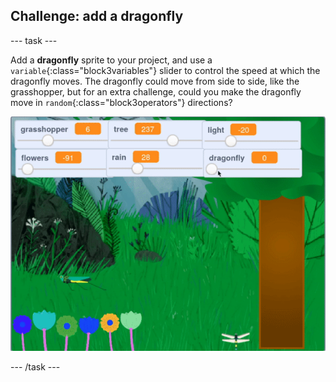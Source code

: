 ## Challenge: add a dragonfly

--- task ---

Add a **dragonfly** sprite to your project, and use a `variable`{:class="block3variables"} slider to control the speed at which the dragonfly moves. The dragonfly could move from side to side, like the grasshopper, but for an extra challenge, could you make the dragonfly move in `random`{:class="block3operators"} directions?

![animated gif of forest with randomly moving butterfly](images/dragonfly.gif)

--- /task ---

